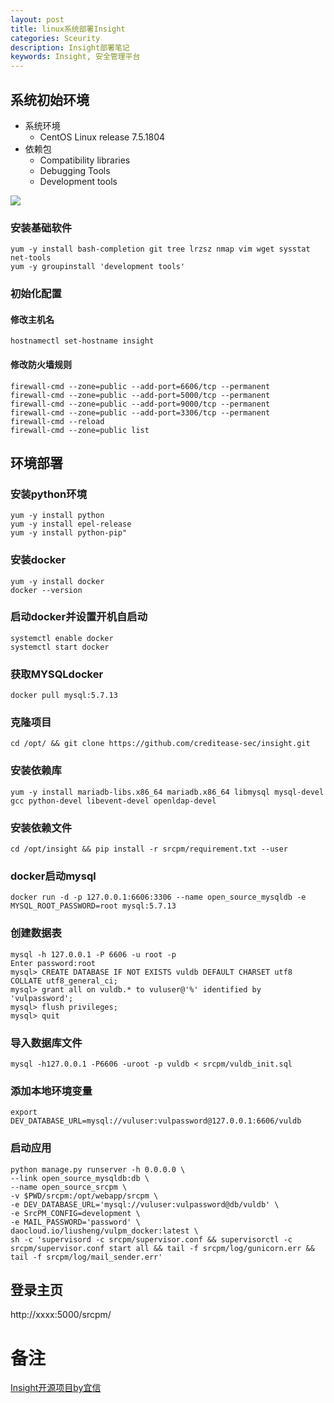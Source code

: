 ```yaml
---
layout: post
title: linux系统部署Insight
categories: Sceurity
description: Insight部署笔记
keywords: Insight, 安全管理平台
---
```







## 系统初始环境

- 系统环境
    - CentOS Linux release 7.5.1804
- 依赖包
    - Compatibility libraries
    - Debugging Tools
    - Development tools

![](http://cdn.mingsec.com/安全管理体系.png)



### 安装基础软件

```
yum -y install bash-completion git tree lrzsz nmap vim wget sysstat net-tools
yum -y groupinstall 'development tools'
```
### 初始化配置
#### 修改主机名
```
hostnamectl set-hostname insight
```
#### 修改防火墙规则
```
firewall-cmd --zone=public --add-port=6606/tcp --permanent
firewall-cmd --zone=public --add-port=5000/tcp --permanent
firewall-cmd --zone=public --add-port=9000/tcp --permanent
firewall-cmd --zone=public --add-port=3306/tcp --permanent
firewall-cmd --reload
firewall-cmd --zone=public list
```
## 环境部署
### 安装python环境
```
yum -y install python
yum -y install epel-release
yum -y install python-pip"
```
### 安装docker
```
yum -y install docker
docker --version
```
### 启动docker并设置开机自启动
```
systemctl enable docker
systemctl start docker
```
### 获取MYSQLdocker
```
docker pull mysql:5.7.13
```
### 克隆项目
```
cd /opt/ && git clone https://github.com/creditease-sec/insight.git
```
### 安装依赖库
```
yum -y install mariadb-libs.x86_64 mariadb.x86_64 libmysql mysql-devel gcc python-devel libevent-devel openldap-devel
```
### 安装依赖文件
```
cd /opt/insight && pip install -r srcpm/requirement.txt --user
```
### docker启动mysql
```
docker run -d -p 127.0.0.1:6606:3306 --name open_source_mysqldb -e MYSQL_ROOT_PASSWORD=root mysql:5.7.13
```
### 创建数据表
```
mysql -h 127.0.0.1 -P 6606 -u root -p
Enter password:root
mysql> CREATE DATABASE IF NOT EXISTS vuldb DEFAULT CHARSET utf8 COLLATE utf8_general_ci;
mysql> grant all on vuldb.* to vuluser@'%' identified by 'vulpassword';
mysql> flush privileges;
mysql> quit
```
### 导入数据库文件
```
mysql -h127.0.0.1 -P6606 -uroot -p vuldb < srcpm/vuldb_init.sql
```
### 添加本地环境变量
```
export DEV_DATABASE_URL=mysql://vuluser:vulpassword@127.0.0.1:6606/vuldb
```
### 启动应用
```
python manage.py runserver -h 0.0.0.0 \
--link open_source_mysqldb:db \
--name open_source_srcpm \
-v $PWD/srcpm:/opt/webapp/srcpm \
-e DEV_DATABASE_URL='mysql://vuluser:vulpassword@db/vuldb' \
-e SrcPM_CONFIG=development \
-e MAIL_PASSWORD='password' \
daocloud.io/liusheng/vulpm_docker:latest \
sh -c 'supervisord -c srcpm/supervisor.conf && supervisorctl -c srcpm/supervisor.conf start all && tail -f srcpm/log/gunicorn.err && tail -f srcpm/log/mail_sender.err'
```
## 登录主页
http://xxxx:5000/srcpm/

# 备注
[Insight开源项目by宜信](https://github.com/creditease-sec/insight "Insight开源项目by宜信")